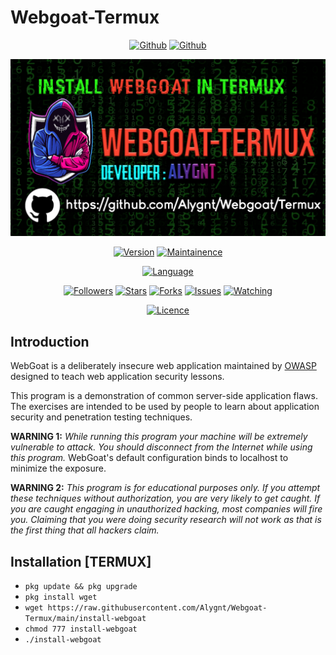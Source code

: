 # Webgoat-Termux

<p align="center">
<a href="https://github.com/Alygnt"><img title="Github" src="https://img.shields.io/badge/rdxlr-grey?style=for-the-badge&logo=github"></a>
<a href="https://github.com/rdxlr/Webgoat-Termux"><img title="Github" src="https://img.shields.io/badge/Webgoat_Termux-red?style=for-the-badge"></a>
</p>

<p align="center">
<img src="https://raw.githubusercontent.com/Alygnt/Webgoat-Termux/main//Webgoat-Termux-poster.png">
</p>

<p align="center">
<a href="https://github.com/Alygnt/Webgoat-Termux"><img title="Version" src="https://img.shields.io/badge/Version-8.2.2-red.svg"></a>
<a href="https://github.com/Alygnt/Webgoat-Termux"><img title="Maintainence" src="https://img.shields.io/badge/Maintained%3F-yes-green.svg"></a>
</p>

<p align="center">
<a href="https://github.com/Alygnt"><img title="Language" src="https://img.shields.io/badge/Made%20with-Bash-1f425f.svg?v=103"></a>
</p>

<p align="center">
<a href="https://github.com/Alygnt"><img title="Followers" src="https://img.shields.io/github/followers/Alygnt?color=blue&style=flat-square"></a>
<a href="https://github.com/Alygnt/Webgoat-Termux"><img title="Stars" src="https://img.shields.io/github/stars/Alygnt/Webgoat-Termux?color=red&style=flat-square"></a>
<a href="https://github.com/Alygnt/Webgoat-Termux"><img title="Forks" src="https://img.shields.io/github/forks/Alygnt/Webgoat-Termux?color=red&style=flat-square"></a>
<a href="https://github.com/Alygnt/Webgoat-Termux"><img title="Issues" src="https://img.shields.io/github/issues/Alygnt/Webgoat-Termux?color=red&style=flat-square"></a>
<a href="https://github.com/Alygnt/Webgoat-Termux"><img title="Watching" src="https://img.shields.io/github/watchers/Alygnt/Webgoat-Termux?label=Watchers&color=red&style=flat-square"></a>
</p>

<p align="center">
<a href="https://github.com/Alygnt/Webgoat-Termux/blob/main/LICENSE"><img title="Licence" src="https://img.shields.io/badge/License-MIT LICENCE-blue.svg"></a>
</p>

## Introduction

WebGoat is a deliberately insecure web application maintained by [OWASP](http://www.owasp.org/) designed to teach web
application security lessons.

This program is a demonstration of common server-side application flaws. The
exercises are intended to be used by people to learn about application security and
penetration testing techniques.

**WARNING 1:** *While running this program your machine will be extremely
vulnerable to attack. You should disconnect from the Internet while using
this program.*  WebGoat's default configuration binds to localhost to minimize
the exposure.

**WARNING 2:** *This program is for educational purposes only. If you attempt
these techniques without authorization, you are very likely to get caught. If
you are caught engaging in unauthorized hacking, most companies will fire you.
Claiming that you were doing security research will not work as that is the
first thing that all hackers claim.*

## Installation [TERMUX]
* `pkg update && pkg upgrade`
* `pkg install wget`
* `wget https://raw.githubusercontent.com/Alygnt/Webgoat-Termux/main/install-webgoat`
* `chmod 777 install-webgoat`
* `./install-webgoat`

